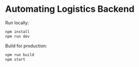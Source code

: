 # Automating Logistics Backend

Run locally:

```bash
npm install
npm run dev
```

Build for production:

```bash
npm run build
npm start
```